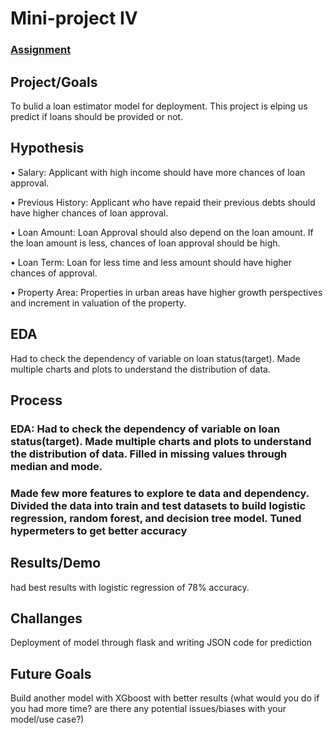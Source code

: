 # Mini-project IV

### [Assignment](assignment.md)

## Project/Goals
To bulid a loan estimator model for deployment. This project is elping us predict if loans should be provided or not.

## Hypothesis
• Salary: Applicant with high income should have more chances of loan approval.

• Previous History: Applicant who have repaid their previous debts should have higher chances of loan approval.

• Loan Amount: Loan Approval should also depend on the loan amount. If the loan amount is less, chances of loan approval should be high.

• Loan Term: Loan for less time and less amount should have higher chances of approval.

• Property Area: Properties in urban areas have higher growth perspectives and increment in valuation of the property.

## EDA 
Had to check the dependency of variable on loan status(target). Made multiple charts and plots to understand the distribution of data.


## Process

### EDA: Had to check the dependency of variable on loan status(target). Made multiple charts and plots to understand the distribution of data. Filled in missing values through median and mode. 
### Made few more features to explore te data and dependency. Divided the data into train and test datasets to build logistic regression, random forest, and decision tree model. Tuned hypermeters to get better accuracy

## Results/Demo
had best results with logistic regression of 78% accuracy.

## Challanges 
Deployment of model through flask and writing JSON code for prediction

## Future Goals
Build another model with XGboost with better results
(what would you do if you had more time? are there any potential issues/biases with your model/use case?)
